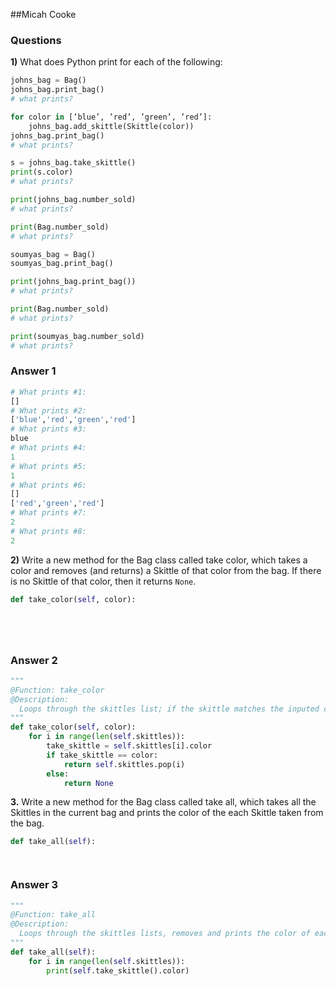 ##Micah Cooke


### Questions

**1)** What does Python print for each of the following:

```python 
johns_bag = Bag()
johns_bag.print_bag()
# what prints?

for color in [’blue’, ’red’, ’green’, ’red’]:
    johns_bag.add_skittle(Skittle(color))
johns_bag.print_bag()
# what prints?

s = johns_bag.take_skittle()
print(s.color)
# what prints?

print(johns_bag.number_sold)
# what prints?

print(Bag.number_sold)
# what prints?

soumyas_bag = Bag()
soumyas_bag.print_bag()

print(johns_bag.print_bag())
# what prints?

print(Bag.number_sold)
# what prints?

print(soumyas_bag.number_sold)
# what prints?
```

### Answer 1

```python
# What prints #1:
[]
# What prints #2:
['blue','red','green','red']
# What prints #3:
blue
# What prints #4:
1
# What prints #5:
1
# What prints #6:
[]
['red','green','red']
# What prints #7:
2
# What prints #8:
2

```

**2)**  Write a new method for the Bag class called take color, which takes a color and
removes (and returns) a Skittle of that color from the bag. If there is no Skittle
of that color, then it returns `None`.

```python
def take_color(self, color):






```


### Answer 2

```python
"""
@Function: take_color
@Description: 
  Loops through the skittles list; if the skittle matches the inputed color, it is removed and the list is returned.
"""
def take_color(self, color):
    for i in range(len(self.skittles)):
        take_skittle = self.skittles[i].color
        if take_skittle == color:
            return self.skittles.pop(i)
        else:
            return None

```

**3.** Write a new method for the Bag class called take all, which takes all the Skittles
in the current bag and prints the color of the each Skittle taken from the bag.

```python
def take_all(self):




```

### Answer 3

```python
"""
@Function: take_all
@Description: 
  Loops through the skittles lists, removes and prints the color of each skittle
"""
def take_all(self):
    for i in range(len(self.skittles)):
        print(self.take_skittle().color)

```
